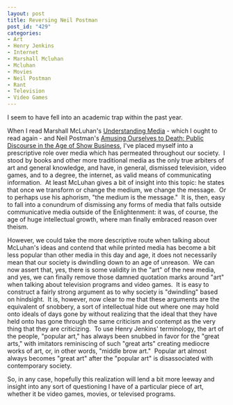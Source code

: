 ```yaml
--- 
layout: post
title: Reversing Neil Postman
post_id: "429"
categories:
- Art
- Henry Jenkins
- Internet
- Marshall Mcluhan
- Mcluhan
- Movies
- Neil Postman
- Rant
- Television
- Video Games
---
```

<p>I seem to have fell into an academic trap within the past year.</p>  <p>When I read Marshall McLuhan's <u>Understanding Media</u> - which I ought to read again - and Neil Postman's <u>Amusing Ourselves to Death: Public Discourse in the Age of Show Business</u>, I've placed myself into a prescriptive role over media which has permeated throughout our society.&#160; I stood by books and other more traditional media as the only true arbiters of art and general knowledge, and have, in general, dismissed television, video games, and to a degree, the internet, as valid means of communicating information.&#160; At least McLuhan gives a bit of insight into this topic: he states that once we transform or change the medium, we change the message.&#160; Or to perhaps use his aphorism, &quot;the medium is the message.&quot;&#160; It is, then, easy to fall into a conundrum of dismissing any forms of media that falls outside communicative media outside of the Enlightenment: it was, of course, the age of huge intellectual growth, where man finally embraced reason over theism.</p>  <p>However, we could take the more descriptive route when talking about McLuhan's ideas and contend that while printed media has become a bit less popular than other media in this day and age, it does not necessarily mean that our society is dwindling down to an age of unreason.&#160; We can now assert that, yes, there is some validity in the &quot;art&quot; of the new media, and yes, we can finally remove those damned quotation marks around &quot;art&quot; when talking about television programs and video games.&#160; It is easy to construct a fairly strong argument as to why society is &quot;dwindling&quot; based on hindsight.&#160; It is, however, now clear to me that these arguments are the equivalent of snobbery, a sort of intellectual hide out where one may hold onto ideals of days gone by without realizing that the ideal that they have held onto has gone through the same criticism and contempt as the very thing that they are criticizing.&#160; To use Henry Jenkins' terminology, the art of the people, &quot;popular art,&quot; has always been snubbed in favor for the &quot;great arts,&quot; with imitators reminiscing of such &quot;great arts&quot; creating mediocre works of art, or, in other words, &quot;middle brow art.&quot;&#160; Popular art almost always becomes &quot;great art&quot; after the &quot;popular art&quot; is disassociated with contemporary society.</p>  <p>So, in any case, hopefully this realization will lend a bit more leeway and insight into any sort of questioning I have of a particular piece of art, whether it be video games, movies, or televised programs.</p>
